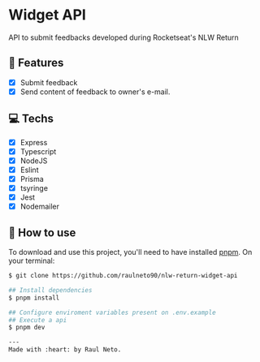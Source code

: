 # Widget API

API to submit feedbacks developed during Rocketseat's NLW Return

## :pencil: Features

- [X] Submit feedback
- [X] Send content of feedback to owner's e-mail.

## :computer: Techs

- [X] Express
- [X] Typescript
- [X] NodeJS
- [X] Eslint
- [X] Prisma
- [X] tsyringe
- [X] Jest
- [X] Nodemailer

## :floppy_disk: How to use

To download and use this project, you'll need to have installed [pnpm]().
On your terminal:

```zsh
$ git clone https://github.com/raulneto90/nlw-return-widget-api

## Install dependencies
$ pnpm install

## Configure enviroment variables present on .env.example
## Execute a api
$ pnpm dev

---
Made with :heart: by Raul Neto.
